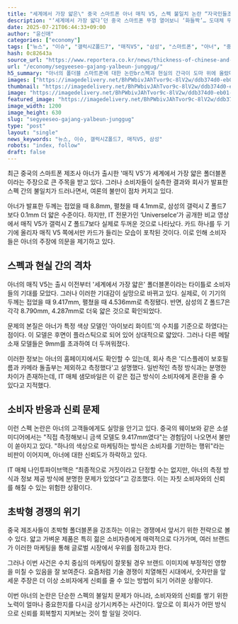 ```yaml
---
title: "세계에서 가장 얇은\" 중국 스마트폰 아너 매직 V5, 스펙 불일치 논란 “자국민들조차 실망?”.. 갤럭시 Z폴드7보다 더 두껍다"
description: "‘세계에서 가장 얇다’던 중국 스마트폰 뚜껑 열어보니 ‘화들짝’… 도대체 무슨 일이 ..."
date: 2025-07-21T06:44:33+09:00
author: "윤신애"
categories: ["economy"]
tags: ["뉴스", "이슈", "갤럭시Z폴드7", "매직V5", "삼성", "스마트폰", "아너", "중국", "폴더블폰", "뉴스", "이슈"]
hash: 0c82643a
source_url: "https://www.reportera.co.kr/news/thickness-of-chinese-and-samsung-smartphones/"
url: "/economy/segyeeseo-gajang-yalbeun-junggug/"
h5_summary: "아너의 폴더블 스마트폰에 대한 논란br스펙과 현실의 간극이 도마 위에 올랐다"
images: ["https://imagedelivery.net/BhPWbivJAhTvor9c-8lV2w/ddb374d0-eb01-45ed-c5f7-7720f1e90a00/public", "https://imagedelivery.net/BhPWbivJAhTvor9c-8lV2w/84091b4f-45bf-4803-54b2-9d2fdadab800/public", "https://imagedelivery.net/BhPWbivJAhTvor9c-8lV2w/0d8c2ded-781f-4c29-50f5-86a8046b7d00/public", "https://imagedelivery.net/BhPWbivJAhTvor9c-8lV2w/d13846df-ae45-4fc9-1638-ad127c4f1000/public", "https://imagedelivery.net/BhPWbivJAhTvor9c-8lV2w/e3359e0e-af48-41cc-a596-0a6c4fcb8900/public"]
thumbnail: "https://imagedelivery.net/BhPWbivJAhTvor9c-8lV2w/ddb374d0-eb01-45ed-c5f7-7720f1e90a00/public"
image: "https://imagedelivery.net/BhPWbivJAhTvor9c-8lV2w/ddb374d0-eb01-45ed-c5f7-7720f1e90a00/public"
featured_image: "https://imagedelivery.net/BhPWbivJAhTvor9c-8lV2w/ddb374d0-eb01-45ed-c5f7-7720f1e90a00/public"
image_width: 1200
image_height: 630
slug: "segyeeseo-gajang-yalbeun-junggug"
type: "post"
layout: "single"
news_keywords: "뉴스, 이슈, 갤럭시Z폴드7, 매직V5, 삼성"
robots: "index, follow"
draft: false
---
```


최근 중국의 스마트폰 제조사 아너가 출시한 '매직 V5'가 세계에서 가장 얇은 폴더블폰이라는 주장으로 큰 주목을 받고 있다. 그러나 소비자들이 실측한 결과와 회사가 발표한 스펙 간의 불일치가 드러나면서, 여론의 불만이 점차 커지고 있다.

아너가 발표한 두께는 접었을 때 8.8mm, 펼쳤을 때 4.1mm로, 삼성의 갤럭시 Z 폴드7보다 0.1mm 더 얇은 수준이다. 하지만, IT 전문가인 ‘UniverseIce’가 공개한 비교 영상에서 매직 V5가 갤럭시 Z 폴드7보다 실제로 두꺼운 것으로 나타났다. 카드 하나를 두 기기에 올리자 매직 V5 쪽에서만 카드가 들리는 모습이 포착된 것이다. 이로 인해 소비자들은 아너의 주장에 의문을 제기하고 있다.

## 스펙과 현실 간의 격차

아너의 매직 V5는 출시 이전부터 '세계에서 가장 얇은' 폴더블폰이라는 타이틀로 소비자들의 기대를 모았다. 그러나 이러한 기대감이 실망으로 바뀌고 있다. 실제로, 이 기기의 두께는 접었을 때 9.417mm, 펼쳤을 때 4.536mm로 측정됐다. 반면, 삼성의 Z 폴드7은 각각 8.790mm, 4.287mm로 더욱 얇은 것으로 확인되었다.

문제의 본질은 아너가 특정 색상 모델인 '아이보리 화이트'의 수치를 기준으로 하였다는 점이다. 이 모델은 후면이 플라스틱으로 되어 있어 상대적으로 얇았다. 그러나 다른 메탈 소재 모델들은 9mm를 초과하여 더 두꺼워졌다. 

이러한 정보는 아너의 홈페이지에서도 확인할 수 있는데, 회사 측은 '디스플레이 보호필름과 카메라 돌출부는 제외하고 측정했다'고 설명했다. 일반적인 측정 방식과는 분명한 차이가 존재하는데, IT 매체 샘모바일은 이 같은 접근 방식이 소비자에게 혼란을 줄 수 있다고 지적했다.

## 소비자 반응과 신뢰 문제

이런 스펙 논란은 아너의 고객들에게도 실망을 안기고 있다. 중국의 웨이보와 같은 소셜 미디어에서는 "직접 측정해보니 금색 모델도 9.417mm였다"는 경험담이 나오면서 불만이 쏟아지고 있다. "하나의 색상으로 마케팅하는 방식은 소비자를 기만하는 행위"라는 비판이 이어지며, 아너에 대한 신뢰도가 하락하고 있다.

IT 매체 나인투파이브맥은 “최종적으로 거짓이라고 단정할 수는 없지만, 아너의 측정 방식과 정보 제공 방식에 분명한 문제가 있었다”고 강조했다. 이는 자칫 소비자와의 신뢰를 해칠 수 있는 위험한 상황이다.

## 초박형 경쟁의 위기

중국 제조사들이 초박형 폴더블폰을 강조하는 이유는 경쟁에서 앞서기 위한 전략으로 볼 수 있다. 얇고 가벼운 제품은 특히 젊은 소비자층에게 매력적으로 다가가며, 여러 브랜드가 이러한 마케팅을 통해 글로벌 시장에서 우위를 점하고자 한다.

그러나 이번 사건은 수치 중심의 마케팅이 잘못될 경우 브랜드 이미지에 부정적인 영향을 미칠 수 있음을 잘 보여준다. 요즘처럼 기술 경쟁이 치열해진 시대에서, 숫자만을 앞세운 주장은 더 이상 소비자에게 신뢰를 줄 수 있는 방법이 되기 어려운 상황이다.

이번 아너의 논란은 단순한 스펙의 불일치 문제가 아니라, 소비자와의 신뢰를 쌓기 위한 노력이 얼마나 중요한지를 다시금 상기시켜주는 사건이다. 앞으로 이 회사가 어떤 방식으로 신뢰를 회복할지 지켜보는 것이 할 일일 것이다.
